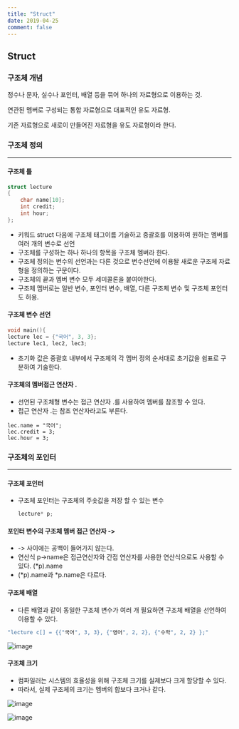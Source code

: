 ```yaml
---
title: "Struct"
date: 2019-04-25
comment: false
---
```


## Struct
### 구조체 개념

정수나 문자, 실수나 포인터, 배열 등을 묶어 하나의 자료형으로 이용하는 것.

연관된 멤버로 구성되는 통합 자료형으로 대표적인 유도 자료형.

기존 자료형으로 새로이 만들어진 자료형을 유도 자료형이라  한다.



### 구조체 정의

---



#### 구조체 틀

```c
struct lecture
{
    char name[10];
    int credit;
    int hour;
};
```

- 키워드 struct 다음에 구조체 태그이름 기술하고 중괄호를 이용하여 원하는 멤버를 여러 개의 변수로 선언
- 구조체를 구성하는 하나 하나의 항목을 구조체 멤버라 한다.
- 구조체 정의는 변수의 선언과는 다른 것으로 변수선언에 이용돨 새로운 구조체 자료형을 정의하는 구문이다.
- 구조체의 끝과 멤버 변수 모두 세미콜론을 붙여야한다.
- 구조체 멤버로는 일반 변수, 포인터 변수, 배열, 다른 구조체 변수 및 구조체 포인터도 허용.



#### 구조체 변수 선언

```c
void main(){
lecture lec = {"국어", 3, 3};
lecture lec1, lec2, lec3;
```

- 초기화 값은 중괄호 내부에서 구조체의 각 멤버 정의 순서대로 초기값을 쉼표로 구분하여 기술한다.



#### 구조체의 멤버접근 연산자 .

- 선언된 구조체형 변수는 접근 연산자 .를 사용하여 멤버를 참조할 수 있다.
- 접근 연산자 .는 참조 연산자라고도 부른다.

```
lec.name = "국어";
lec.credit = 3;
lec.hour = 3;
```



### 구조체의 포인터

---

#### 구조체 포인터

- 구조체 포인터는 구조체의 주솟값을 저장 할 수 있는 변수

  ```c
  lecture* p;
  ```

#### 포인터 변수의 구조체 멤버 접근 연산자 ->

- -> 사이에는 공백이 들어가지 않는다.
- 연산식 p->name은 접근연산자와 간접 연산자를 사용한 연산식으로도 사용할 수 있다. (*p).name
- (*p).name과 *p.name은 다르다.



#### 구조체 배열

- 다른 배열과 같이 동일한 구조체 변수가 여러 개 필요하면 구조체 배열을 선언하여 이용할 수 있다.



```c
"lecture c[] = {{"국어", 3, 3}, {"영어", 2, 2}, {"수학", 2, 2} };"
```



![image](https://user-images.githubusercontent.com/26815767/56417354-9a1eb700-62ce-11e9-9fcf-c7d9e96c07d0.png)





#### 구조체 크기

- 컴파일러는 시스템의 효율성을 위해 구조체 크기를 실제보다 크게 할당할 수 있다.
- 따라서, 실제 구조체의 크기는 멤버의 합보다 크거나 같다.

![image](https://user-images.githubusercontent.com/26815767/56415625-2f1eb180-62c9-11e9-8b90-794a1d6b1de9.png)



![image](https://user-images.githubusercontent.com/26815767/56417556-495b8e00-62cf-11e9-91d5-b89274441a0f.png)









